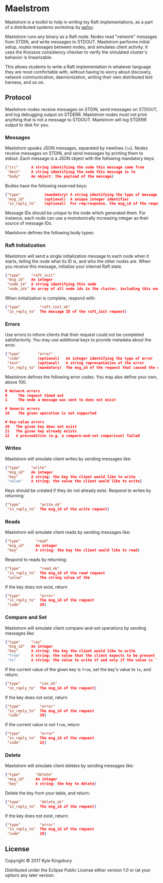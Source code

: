 # Maelstrom

Maelstrom is a toolkit to help in writing toy Raft implementations, as a part
of a distributed systems workshop by [aphyr](https://jepsen.io/training).

Maelstrom runs any binary as a Raft node. Nodes read "network" messages from
STDIN, and write messages to STDOUT. Maelstrom performs initial setup, routes
messages between nodes, and simulates client activity. It uses the Knossos
consistency checker to verify the simulated cluster's behavior is linearizable.

This allows students to write a Raft implementation in whatever language they
are most comfortable with, without having to worry about discovery, network
communication, daemonization, writing their own distributed test harness, and
so on.

## Protocol

Maelstrom nodes receive messages on STDIN, send messages on STDOUT, and log
debugging output on STDERR. Maelstrom nodes must not print anything that is not
a message to STDOUT. Maelstrom will log STDERR output to disk for you.


### Messages

Maelstrom speaks JSON messages, separated by newlines (`\n`). Nodes receive
messages on STDIN, and send messages by printing them to stdout. Each message
is a JSON object with the following mandatory keys:

```json
{"src"      A string identifying the node this message came from
 "dest"     A string identifying the node this message is to
 "body"     An object: the payload of the message}
```

Bodies have the following reserved keys:

```json
{"type"           (mandatory) A string identifying the type of message this is
 "msg_id"         (optional)  A unique integer identifier
 "in_reply_to"    (optional)  For req/response, the msg_id of the request}
```

Message IDs should be unique to the node which generated them. For instance,
each node can use a monotonically increasing integer as their source of message
IDs.

Maelstrom defines the following body types:


### Raft Initialization

Maelstrom will send a single initialization message to each node when it
starts, telling the node what its ID is, and who the other nodes are. When you receive this message, initialize your internal Raft state.

```json
{"type"     "raft_init"
 "msg_id"   An integer
 "node_id"  A string identifying this node
 "node_ids" An array of all node ids in the cluster, including this node
```

When initialization is complete, respond with:

```json
{"type"         "raft_init_ok"
 "in_reply_to"  The message ID of the raft_init request}
```


### Errors

Use errors to inform clients that their request could not be completed
satisfactorily. You may use additional keys to provide metadata about the
error.

```json
{"type"        "error"
 "code"        (optional)   An integer identifying the type of error
 "text"        (optional)   A string representation of the error
 "in_reply_to" (mandatory)  The msg_id of the request that caused the error}
```

Maelstrom defines the following error codes. You may also define your own,
above 100.

```json
# Network errors
0     The request timed out
1     The node a message was sent to does not exist

# Generic errors
10    The given operation is not supported

# Key-value errors
20   The given key does not exist
21   The given key already exists
22   A precondition (e.g. a compare-and-set comparison) failed
```


### Writes

Maelstrom will simulate client writes by sending messages like:

```json
{"type"     "write"
 "msg_id"   An integer
 "key"      A string: the key the client would like to write
 "value"    A string: the value the client would like to write}
```

Keys should be created if they do not already exist. Respond to writes by
returning:

```json
{"type"         "write_ok"
 "in_reply_to"  The msg_id of the write request}
```


### Reads

Maelstrom will simulate client reads by sending messages like:

```json
{"type"       "read"
 "msg_id"     An integer
 "key"        A string: the key the client would like to read}
```

Respond to reads by returning:

```json
{"type"         "read_ok"
 "in_reply_to"  The msg_id of the read request
 "value"        The string value of the 
```

If the key does not exist, return

```json
{"type"         "error"
 "in_reply_to"  The msg_id of the request
 "code"         20}
```


### Compare and Set

Maelstrom will simulate client compare-and-set operations by sending messages
like:

```json
{"type"     "cas"
 "msg_id"   An integer
 "key"      A string: the key the client would like to write
 "from"     A string: the value that the client expects to be present
 "to"       A string: the value to write if and only if the value is `from`}
```

If the current value of the given key is `from`, set the key's value to `to`, and return:

```json
{"type"         "cas_ok"
 "in_reply_to"  The msg_id of the request}
```

If the key does not exist, return

```json
{"type"         "error"
 "in_reply_to"  The msg_id of the request
 "code"         20}
```

If the current value is *not* `from`, return

```json
{"type"         "error"
 "in_reply_to"  The msg_id of the request
 "code"         22}
```


### Delete

Maelstrom will simulate client deletes by sending messages like:

```json
{"type"       "delete"
 "msg_id"     An integer
 "key"        A string: the key to delete}
```

Delete the key from your table, and return:

```json
{"type"         "delete_ok"
 "in_reply_to"  The msg_id of the request}
```

If the key does not exist, return:

```json
{"type"         "error"
 "in_reply_to"  The msg_id of the request
 "code"         20}
```

## License

Copyright © 2017 Kyle Kingsbury

Distributed under the Eclipse Public License either version 1.0 or (at
your option) any later version.
